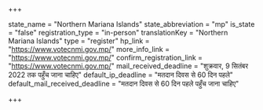+++

state_name = "Northern Mariana Islands"
state_abbreviation = "mp"
is_state = "false"
registration_type = "in-person"
translationKey = "Northern Mariana Islands"
type = "register"
hp_link = "https://www.votecnmi.gov.mp/"
more_info_link = "https://www.votecnmi.gov.mp/"
confirm_registration_link = "https://www.votecnmi.gov.mp/"
mail_received_deadline = "शुक्रवार, 9 सितंबर 2022 तक पहुँच जाना चाहिए"
default_ip_deadline = "मतदान दिवस से 60 दिन पहले"
default_mail_received_deadline = "मतदान दिवस से 60 दिन पहले पहुँच जाना चाहिए"

+++